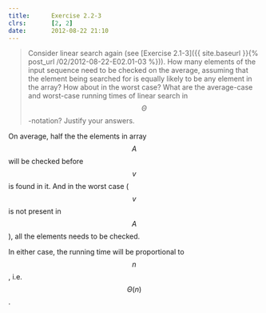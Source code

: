 ```yaml
---
title:      Exercise 2.2-3
clrs:       [2, 2]
date:       2012-08-22 21:10
---
```


> Consider linear search again (see [Exercise 2.1-3]({{ site.baseurl }}{% post_url /02/2012-08-22-E02.01-03 %})). How many elements of the input sequence need to be checked on the average, assuming that the element being searched for is equally likely to be any element in the array? How about in the worst case? What are the average-case and worst-case running times of linear search in $$\Theta$$-notation? Justify your answers.

On average, half the the elements in array $$A$$ will be checked before $$v$$ is found in it. And in the worst case ($$v$$ is not present in $$A$$), all the elements needs to be checked.

In either case, the running time will be proportional to $$n$$, i.e. $$\Theta(n)$$.
